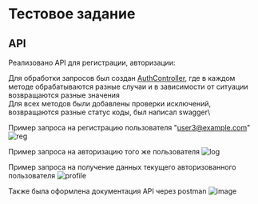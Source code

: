 # Тестовое задание

## API
Реализовано API для регистрации, авторизации:

Для обработки запросов был создан <a href="https://github.com/M1estere/laravel-test/blob/main/app/Http/Controllers/AuthController.php">AuthController</a>, где в каждом методе обрабатываются разные случаи и в зависимости от ситуации возвращаются разные значения\
Для всех методов были добавлены проверки исключений, возвращаются разные статус коды, был написал swagger\

Пример запроса на регистрацию пользователя "user3@example.com"
![reg](https://github.com/user-attachments/assets/d583390e-0b70-463b-93ac-c1953c5f6249)

Пример запроса на авторизацию того же пользователя
![log](https://github.com/user-attachments/assets/372090a0-13fa-4e4b-8161-58ac8cfb649c)

Пример запроса на получение данных текущего авторизованного пользователя
![profile](https://github.com/user-attachments/assets/edbdf64f-47f8-4847-ba50-ab62b05c55df)

Также была оформлена документация API через postman
![image](https://github.com/user-attachments/assets/4c55b382-a224-402b-bd58-767309274067)
